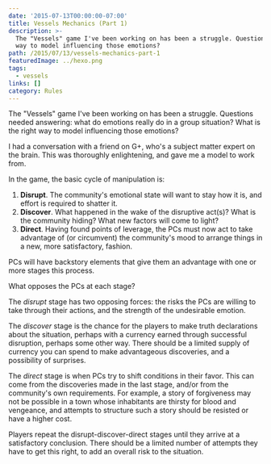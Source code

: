 ```yaml
---
date: '2015-07-13T00:00:00-07:00'
title: Vessels Mechanics (Part 1)
description: >-
  The "Vessels" game I've been working on has been a struggle. Questions needed answering: what do emotions really do in a group situation? What is the right
  way to model influencing those emotions? 
path: /2015/07/13/vessels-mechanics-part-1
featuredImage: ../hexo.png
tags:
  - vessels
links: []
category: Rules
---
```


The "Vessels" game I've been working on has been a struggle.
Questions needed answering: what do emotions really do in a group
situation? What is the right way to model influencing those emotions?

<!-- more -->

I had a conversation with a friend on G+,
who's a subject matter expert on the brain.
This was thoroughly enlightening, and gave me a model to work from.

In the game, the basic cycle of manipulation is:

1. **Disrupt**. The community's emotional state will want to stay how it is, and effort is required to shatter it.
2. **Discover**. What happened in the wake of the disruptive act(s)? What is the community hiding? What new factors will come to light?
3. **Direct**. Having found points of leverage, the PCs must now act to take advantage of (or circumvent) the community's mood to arrange things in a new, more satisfactory, fashion.

PCs will have backstory elements that give them an advantage with
one or more stages this process.

What opposes the PCs at each stage?

The *disrupt* stage has two opposing forces: the risks the PCs are willing
to take through their actions, and the strength of the undesirable emotion.

The *discover* stage is the chance for the players to make truth declarations
about the situation, perhaps with a currency earned through successful
disruption, perhaps some other way. There should be a limited supply of
currency you can spend to make advantageous discoveries, and a possibility
of surprises.

The *direct* stage is when PCs try to shift conditions in their favor.
This can come from the discoveries made in the last stage, and/or from
the community's own requirements. For example, a story of forgiveness
may not be possible in a town whose inhabitants are thirsty for blood
and vengeance, and attempts to structure such a story should be resisted
or have a higher cost.

Players repeat the disrupt-discover-direct stages until they arrive at
a satisfactory conclusion. There should be a limited number of attempts
they have to get this right, to add an overall risk to the situation.
